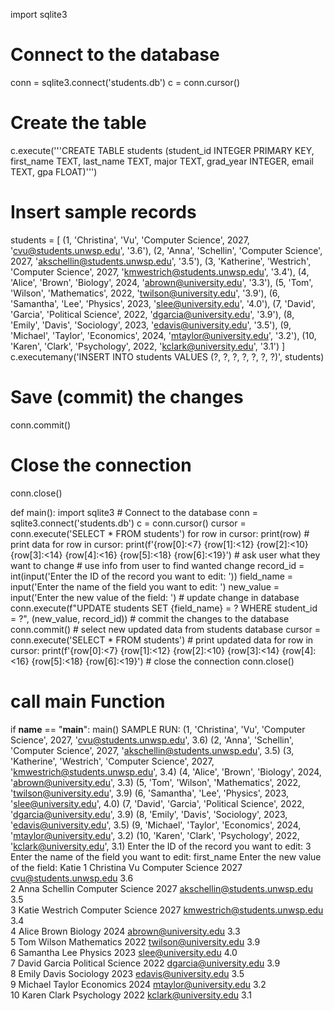 import sqlite3

# Connect to the database
conn = sqlite3.connect('students.db')
c = conn.cursor()
# Create the table
c.execute('''CREATE TABLE students (student_id INTEGER PRIMARY KEY, 
                                    first_name 
                                    TEXT, 
                                    last_name TEXT, 
                                    major TEXT, 
                                    grad_year INTEGER, 
                                    email TEXT, 
                                    gpa FLOAT)''')
# Insert sample records
students = [
    (1, 'Christina', 'Vu', 'Computer Science', 2027, 'cvu@students.unwsp.edu', '3.6'),
    (2, 'Anna', 'Schellin', 'Computer Science', 2027, 'akschellin@students.unwsp.edu', '3.5'),
    (3, 'Katherine', 'Westrich', 'Computer Science', 2027, 'kmwestrich@students.unwsp.edu', '3.4'),
    (4, 'Alice', 'Brown', 'Biology', 2024, 'abrown@university.edu', '3.3'),
    (5, 'Tom', 'Wilson', 'Mathematics', 2022, 'twilson@university.edu', '3.9'),
    (6, 'Samantha', 'Lee', 'Physics', 2023, 'slee@university.edu', '4.0'),
    (7, 'David', 'Garcia', 'Political Science', 2022, 'dgarcia@university.edu', '3.9'),
    (8, 'Emily', 'Davis', 'Sociology', 2023, 'edavis@university.edu', '3.5'),
    (9, 'Michael', 'Taylor', 'Economics', 2024, 'mtaylor@university.edu', '3.2'),
    (10, 'Karen', 'Clark', 'Psychology', 2022, 'kclark@university.edu', '3.1')
]
c.executemany('INSERT INTO students VALUES (?, ?, ?, ?, ?, ?, ?)', students)
# Save (commit) the changes
conn.commit()
# Close the connection
conn.close()


def main():
    import sqlite3
    # Connect to the database
    conn = sqlite3.connect('students.db')
    c = conn.cursor()
    cursor = conn.execute('SELECT * FROM students')
    for row in cursor:
        print(row)
    # print data
    for row in cursor:
        print(f'{row[0]:<7} {row[1]:<12} {row[2]:<10} {row[3]:<14} {row[4]:<16} {row[5]:<18} {row[6]:<19}')
    # ask user what they want to change
    # use info from user to find wanted change
    record_id = int(input('Enter the ID of the record you want to edit: '))
    field_name = input('Enter the name of the field you want to edit: ')
    new_value = input('Enter the new value of the field: ')
    # update change in database
    conn.execute(f"UPDATE students SET {field_name} = ? WHERE student_id = ?", (new_value, record_id))
    # commit the changes to the database
    conn.commit()
    # select new updated data from students database
    cursor = conn.execute('SELECT * FROM students')
    # print updated data
    for row in cursor:
        print(f'{row[0]:<7} {row[1]:<12} {row[2]:<10} {row[3]:<14} {row[4]:<16} {row[5]:<18} {row[6]:<19}')
    # close the connection
    conn.close()


# call main Function
if __name__ == "__main__":
    main()
SAMPLE RUN:
(1, 'Christina', 'Vu', 'Computer Science', 2027, 'cvu@students.unwsp.edu', 3.6)
(2, 'Anna', 'Schellin', 'Computer Science', 2027, 'akschellin@students.unwsp.edu', 3.5)
(3, 'Katherine', 'Westrich', 'Computer Science', 2027, 'kmwestrich@students.unwsp.edu', 3.4)
(4, 'Alice', 'Brown', 'Biology', 2024, 'abrown@university.edu', 3.3)
(5, 'Tom', 'Wilson', 'Mathematics', 2022, 'twilson@university.edu', 3.9)
(6, 'Samantha', 'Lee', 'Physics', 2023, 'slee@university.edu', 4.0)
(7, 'David', 'Garcia', 'Political Science', 2022, 'dgarcia@university.edu', 3.9)
(8, 'Emily', 'Davis', 'Sociology', 2023, 'edavis@university.edu', 3.5)
(9, 'Michael', 'Taylor', 'Economics', 2024, 'mtaylor@university.edu', 3.2)
(10, 'Karen', 'Clark', 'Psychology', 2022, 'kclark@university.edu', 3.1)
Enter the ID of the record you want to edit: 3
Enter the name of the field you want to edit: first_name
Enter the new value of the field: Katie
1       Christina    Vu         Computer Science 2027             cvu@students.unwsp.edu 3.6                
2       Anna         Schellin   Computer Science 2027             akschellin@students.unwsp.edu 3.5                
3       Katie        Westrich   Computer Science 2027             kmwestrich@students.unwsp.edu 3.4                
4       Alice        Brown      Biology        2024             abrown@university.edu 3.3                
5       Tom          Wilson     Mathematics    2022             twilson@university.edu 3.9                
6       Samantha     Lee        Physics        2023             slee@university.edu 4.0                
7       David        Garcia     Political Science 2022             dgarcia@university.edu 3.9                
8       Emily        Davis      Sociology      2023             edavis@university.edu 3.5                
9       Michael      Taylor     Economics      2024             mtaylor@university.edu 3.2                
10      Karen        Clark      Psychology     2022             kclark@university.edu 3.1   
